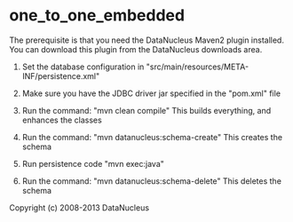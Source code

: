 one_to_one_embedded
===================
The prerequisite is that you need the DataNucleus Maven2 plugin installed.
You can download this plugin from the DataNucleus downloads area.

1. Set the database configuration in "src/main/resources/META-INF/persistence.xml"

2. Make sure you have the JDBC driver jar specified in the "pom.xml" file

3. Run the command: "mvn clean compile"
   This builds everything, and enhances the classes

4. Run the command: "mvn datanucleus:schema-create"
   This creates the schema

5. Run persistence code "mvn exec:java"

6. Run the command: "mvn datanucleus:schema-delete"
   This deletes the schema


Copyright (c) 2008-2013 DataNucleus
